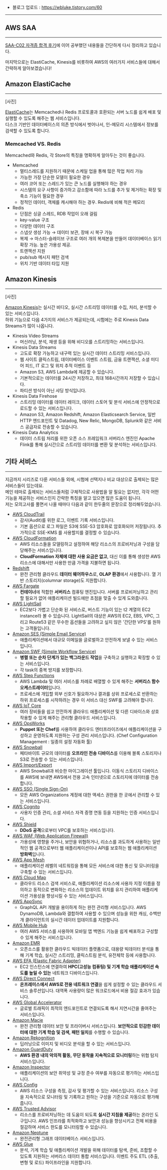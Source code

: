 - 블로그 업로드 : https://wbluke.tistory.com/60

---

## AWS SAA

---

[SAA-C02 자격증 합격 후기](https://wbluke.tistory.com/53)에 이어 공부했던 내용들을 간단하게 다시 정리하고 있습니다.  

마지막으로는 ElastiCache, Kinesis를 비롯하여 AWS의 여러가지 서비스들에 대해서 간략하게 알아보겠습니다!  

## Amazon ElastiCache

---

[사진]  

[ElastiCache](https://aws.amazon.com/ko/elasticache/faqs/)는 Memcached나 Redis 프로토콜과 호환되는 서버 노드를 쉽게 배포 및 실행할 수 있도록 해주는 웹 서비스입니다.  
디스크 기반인 데이터베이스의 의존 방식에서 벗어나서, 인-메모리 시스템에서 정보를 검색할 수 있도록 합니다.  

### Memcached VS. Redis

Memcached와 Redis, 각 Store의 특징을 명확하게 알아두는 것이 좋습니다.  

- Memcached
    - 멀티스레드를 지원하기 때문에 스케일 업을 통해 많은 작업 처리 가능
    - 가능한 가장 단순한 모델이 필요한 경우
    - 여러 코어 또는 스레드가 있는 큰 노드를 실행해야 하는 경우
    - 시스템의 요구 사항이 증가하고 감소함에 따라 노드를 추가 및 제거하는 확장 및 축소 기능이 필요한 경우
    - 정적인 데이터, 객체를 캐시해야 하는 경우. Redis에 비해 적은 메모리
- Redis
    - 단점은 싱글 스레드, RDB 작업이 오래 걸림
    - key-value 구조
    - 다양한 데이터 구조
    - 스냅샷 생성 가능 → 데이터 보관, 장애 시 복구 가능
    - 복제 → 마스터-슬레이브 구조로 여러 개의 복제본을 만들어 데이터베이스 읽기 확장 가능. 높은 가용성 제공.
    - 트랜잭션 지원
    - pub/sub 메시지 패턴 검색
    - 위치 기반 데이터 타입 지원

## Amazon Kinesis

---

[사진]  

[Amazon Kinesis](https://aws.amazon.com/ko/kinesis/)는 실시간 비디오, 실시간 스트리밍 데이터를 수집, 처리, 분석할 수 있는 서비스입니다.  
하위 기능으로 다음 4가지의 서비스가 제공되는데, 시험에는 주로 Kinesis Data Streams가 많이 나옵니다.  

- Kinesis Video Streams
    - 머신러닝, 분석, 재생 등을 위해 비디오를 스트리밍하는 서비스입니다.
- Kinesis Data Streams
    - 고도로 확장 가능하고 내구력 있는 실시간 데이터 스트리밍 서비스입니다.
    - 웹 사이트 클릭스트림, 데이터베이스 이벤트 스트림, 금융 트랜잭션, 소셜 미디어 피드, IT 로그 및 위치 추적 이벤트 등
    - Amazon S3, AWS Lambda에 제공할 수 있습니다.
    - 기본적으로는 데이터를 24시간 저장하고, 최대 168시간까지 저장할 수 있습니다.
    - 파티션 방식이 아닌 샤딩 방식입니다.
- Kinesis Data Firehose
    - 스트리밍 데이터를 데이터 레이크, 데이터 스토어 및 분석 서비스에 안정적으로 로드할 수 있는 서비스입니다.
    - Amazon S3, Amazon Redshift, Amazon Elasticsearch Service, 일반 HTTP 엔드포인트 및 Datadog, New Relic, MongoDB, Splunk와 같은 서비스 공급자로 전송할 수 있습니다.
- Kinesis Data Analytics
    - 데이터 스트림 처리를 위한 오픈 소스 프레임워크 서버리스 엔진인 Apache Flink를 통해 실시간으로 스트리밍 데이터를 변환 및 분석하는 서비스입니다.

## 기타 서비스

---

지금까지 시리즈로 다룬 서비스들 외에, 시험에 선택지나 비교 대상으로 출제되는 많은 서비스들이 있는데요.  
메인 테마로 출제되는 서비스들처럼 구체적으로 사용법을 알 필요는 없지만, 각각 어떤 기능을 제공하는 서비스인지 간략한 특징을 알고 있으면 많은 도움이 됩니다.  
저는 모의고사를 풀면서 나올 때마다 다음과 같이 한두줄의 문장으로 정리해두었습니다.  

- [AWS CloudTrail](https://docs.aws.amazon.com/ko_kr/awscloudtrail/latest/userguide/cloudtrail-user-guide.html)
    - 감사(Audit)를 위한 로그, 이벤트 기록 서비스입니다.
    - 기본 옵션으로 로그 파일은 S3에 SSE-S3 암호화로 암호화되어 저장됩니다.
    추가적으로 SSE-KMS 를 사용할지를 결정할 수 있습니다.
- [AWS CloudFormation](https://docs.aws.amazon.com/ko_kr/AWSCloudFormation/latest/UserGuide/Welcome.html)
    - AWS 리소스들을 모델링하고 설정하여 해당 리소스의 프로비저닝과 구성을 담당해주는 서비스입니다.
    - **CloudFormation 자체에 대한 사용 요금은 없고**, 대신 이를 통해 생성한 AWS 리소스에 대해서만 사용한 만큼 가격을 지불하면 됩니다.
- [Redshift](https://aws.amazon.com/ko/redshift/?whats-new-cards.sort-by=item.additionalFields.postDateTime&whats-new-cards.sort-order=desc)
    - 완전 관리형 클라우드 **데이터 웨어하우스**로, **OLAP 환경**에서 사용합니다.
    열 기반 스토리지(columnar storage)도 지원합니다.
- [AWS Fargate](https://aws.amazon.com/ko/fargate/?whats-new-cards.sort-by=item.additionalFields.postDateTime&whats-new-cards.sort-order=desc&fargate-blogs.sort-by=item.additionalFields.createdDate&fargate-blogs.sort-order=desc)
    - **컨테이너**에 적합한 **서버리스** 컴퓨팅 엔진입니다.
    서버를 프로비저닝하고 관리할 필요가 없어 애플리케이션 빌드에만 초점을 맞출 수 있게 도와줍니다.
- [AWS LightSail](https://aws.amazon.com/ko/lightsail/)
    - EC2보다 가볍고 단순화 된 서비스로, 버스트 기능이 있는 t2 계열의 EC2 instance라 볼 수 있습니다.
    LightSail의 대상은 AWS의 EC2, EBS, VPC, 그리고 Route53 같은 무수한 옵션들을 고려하고 싶지 않은 '간단한 VPS'를 원하는 고객들입니다.
- [Amazon SES (Simple Email Service)](https://aws.amazon.com/ko/ses/)
    - 애플리케이션에서 대규모 이메일을 글로벌하고 안전하게 보낼 수 있는 서비스입니다.
- [Amazon SWF (Simple Workflow Service)](https://aws.amazon.com/ko/swf/)
    - **병렬 또는 순차 단계가 있는 백그라운드 작업**을 구축하고 실행하고 확장할 수 있는 서비스입니다.
    - 각 task의 중복 방지를 보장합니다.
- [AWS Step Functions](https://aws.amazon.com/ko/step-functions/faqs/)
    - AWS Lambda 및 여러 서비스를 차례로 배열할 수 있게 해주는 **서버리스 함수 오케스트레이터**입니다.
    - 프로세스에 개입할 외부 신호가 필요하거나 결과를 상위 프로세스로 반환하는 하위 프로세스를 시작하려는 경우 이 서비스 대신 SWF를 고려해야 합니다.
- [AWS IoT Core](https://docs.aws.amazon.com/ko_kr/iot/latest/developerguide/what-is-aws-iot.html)
    - 여러 장비들을 쉽고 안전하게 클라우드 애플리케이션 및 다른 디바이스와 상호 작용할 수 있게 해주는 관리형 클라우드 서비스입니다.
- [AWS OpsWorks](https://docs.aws.amazon.com/ko_kr/opsworks/latest/userguide/welcome.html)
    - **Puppet 또는 Chef**를 사용하여 클라우드 엔터프라이즈에서 애플리케이션을 구성하고 운영하도록 지원하는 구성 관리 서비스입니다. (Chef Configuration Management : 일종의 설정 자동화 툴)
- [AWS Snowball](https://aws.amazon.com/ko/snowball/?whats-new-cards.sort-by=item.additionalFields.postDateTime&whats-new-cards.sort-order=desc)
    - 페타바이트 규모의 데이터를 **오프라인 전송 디바이스**를 이용해 블록 스토리지나 S3로 전송할 수 있는 서비스입니다.
- [AWS Import/Export](https://docs.aws.amazon.com/ko_kr/emr/latest/ManagementGuide/emr-plan-input-import-export.html)
    - AWS Snowball과 비슷한 마이그레이션 툴입니다.
    이동식 스토리지 디바이스를 AWS에 보내면 AWS에서 전용 고속 인터넷으로 스토리지에 데이터를 전송합니다.
- [AWS SSO (Single Sign-On)](https://aws.amazon.com/ko/single-sign-on/)
    - 모든 AWS Organizations 계정에 대한 액세스 권한을 한 곳에서 관리할 수 있는 서비스입니다.
- [AWS Cognito](https://aws.amazon.com/ko/cognito/)
    - 사용자 인증 관리, 소셜 서비스 자격 증명 연동 등을 지원하는 인증 서비스입니다.
- [AWS Shield](https://aws.amazon.com/ko/shield/?whats-new-cards.sort-by=item.additionalFields.postDateTime&whats-new-cards.sort-order=desc)
    - **DDoS 공격**으로부터 VPC를 보호하는 서비스입니다.
- [AWS WAF (Web Application Firewall)](https://aws.amazon.com/ko/waf/)
    - 가용성에 영향을 주거나, 보안을 위협하거나, 리소스를 과도하게 사용하는 일반적인 웹 공격으로부터 웹 애플리케이션이나 API를 보호하는 웹 애플리케이션 **방화벽**입니다.
- [AWS App Mesh](https://aws.amazon.com/ko/app-mesh/?aws-app-mesh-blogs.sort-by=item.additionalFields.createdDate&aws-app-mesh-blogs.sort-order=desc&whats-new-cards.sort-by=item.additionalFields.postDateTime&whats-new-cards.sort-order=desc)
    - 애플리케이션 레벨의 네트워킹을 통해 모든 서비스에 대한 통신 및 모니터링을 구축할 수 있는 서비스입니다.
- [AWS Cloud Map](https://aws.amazon.com/ko/cloud-map/)
    - 클라우드 리소스 검색 서비스로, 애플리케이션 리소스에 사용자 지정 이름을 정의하고 동적으로 변화하는 리소스의 업데이트 위치를 유지 관리하여 애플리케이션 가용성을 향상시킬 수 있는 서비스입니다.
- [AWS AppSync](https://aws.amazon.com/ko/appsync/)
    - GraphQL API 개발을 용이하게 하는 완전 관리형 서비스입니다.
    AWS DynamoDB, Lambda와 결합하여 사용할 수 있으며 성능을 위한 캐싱, 수백만 개 클라이언트의 실시간 데이터 업데이트를 지원합니다.
- [AWS Mobile Hub](https://aws.amazon.com/ko/blogs/korea/aws-mobile-hub-build-test-and-monitor-mobile-applications/)
    - 여러 AWS 서비스를 사용하여 모바일 앱 백엔드 기능을 쉽게 배포하고 구성할 수 있게 해주는 서비스입니다.
- [Amazon EMR](https://docs.aws.amazon.com/ko_kr/emr/latest/ManagementGuide/emr-what-is-emr.html)
    - 오픈소스를 활용한 클라우드 빅데이터 플랫폼으로, 대용량 빅데이터 분석을 통해 기계 학습, 실시간 스트리밍, 클릭스트림 분석, 유전체학 등에 사용합니다.
- [AWS EFA (Elastic Fabric Adapter)](https://docs.aws.amazon.com/ko_kr/AWSEC2/latest/UserGuide/efa.html)
    - EC2 인스턴스에 연결하여 **HPC(고성능 컴퓨팅) 및 기계 학습 애플리케이션 속도를 높일 수 있는** 네트워크 디바이스입니다.
- [AWS Direct Connect](https://aws.amazon.com/ko/directconnect/)
    - **온프레미스에서 AWS로 전용 네트워크 연결**을 쉽게 설정할 수 있는 클라우드 서비스 솔루션입니다.
    대역폭 사용량이 많은 워크로드에서 비용 절감 효과가 있습니다.
- [AWS Global Accelerator](https://docs.aws.amazon.com/ko_kr/global-accelerator/latest/dg/what-is-global-accelerator.html)
    - 글로벌 트래픽이 최적의 엔드포인트로 연결되도록 해서 지연시간을 줄여주는 서비스입니다.
- [Amazon Macie](https://aws.amazon.com/ko/macie/)
    - 완전 관리형 데이터 보안 및 프라이버시 서비스입니다.
    **보안적으로 민감한 데이터에 대한 기계 학습 및 검색, 패턴 일치**를 수행할 수 있습니다.
- [Amazon Rekognition](https://aws.amazon.com/ko/rekognition/?blog-cards.sort-by=item.additionalFields.createdDate&blog-cards.sort-order=desc)
    - 딥러닝으로 이미지 및 비디오 분석을 할 수 있는 서비스입니다.
- [Amazon GuardDuty](https://aws.amazon.com/ko/guardduty/)
    - **AWS 환경 내의 악의적 활동, 무단 동작을 지속적으로 모니터링**하는 위협 탐지 서비스입니다.
- [Amazon Inspector](https://aws.amazon.com/ko/inspector/)
    - 애플리케이션의 보안 취약성 및 규정 준수 여부를 자동으로 평가하는 서비스입니다.
- [AWS Config](https://aws.amazon.com/ko/config/)
    - AWS 리소스 구성을 측정, 감사 및 평가할 수 있는 서비스입니다.
    리소스 구성을 지속적으로 모니터링 및 기록하고 원하는 구성을 기준으로 자동으로 평가해 줍니다.
- [AWS Trusted Advisor](https://aws.amazon.com/ko/premiumsupport/technology/trusted-advisor/)
    - 리소스를 프로비저닝하는 데 도움이 되도록 **실시간 지침을 제공**하는 온라인 도구입니다.
    AWS 인프라를 최적화하고 보안과 성능을 향상시키고 전체 비용을 절감하며 서비스 한도를 모니터링할 수 있습니다.
- [Amazon Neptune](https://aws.amazon.com/ko/neptune/)
    - 완전관리형 그래프 데이터베이스 서비스입니다.
- [AWS Glue](https://aws.amazon.com/ko/glue/?whats-new-cards.sort-by=item.additionalFields.postDateTime&whats-new-cards.sort-order=desc)
    - 분석, 기계 학습 및 애플리케이션 개발을 위해 데이터를 탐색, 준비, 조합할 수 있도록 지원하는 서버리스 데이터 통합 서비스입니다.
    이벤트 주도 ETL (추출, 변형 및 로드) 파이프라인을 지원합니다.
